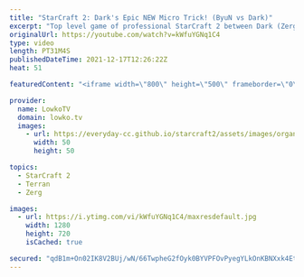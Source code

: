 ```yaml
---
title: "StarCraft 2: Dark's Epic NEW Micro Trick! (ByuN vs Dark)"
excerpt: "Top level game of professional StarCraft 2 between Dark (Zerg) and ByuN (Terran). In this match Dark showcases a new micro trick that he has been working on.  Maru vs Reynor: https://youtu.be/dnRMCwdGUVM Dark vs Cure: https://youtu.be/HLMd5CcpIz0  Support my work on Patreon: http://www.patreon.com/lowkotv"
originalUrl: https://youtube.com/watch?v=kWfuYGNq1C4
type: video
length: PT31M4S
publishedDateTime: 2021-12-17T12:26:22Z
heat: 51

featuredContent: "<iframe width=\"800\" height=\"500\" frameborder=\"0\" src=\"https://www.youtube.com/embed/kWfuYGNq1C4\" allow=\"accelerometer; autoplay; encrypted-media; gyroscope; picture-in-picture\" allowfullscreen></iframe>"

provider:
  name: LowkoTV
  domain: lowko.tv
  images:
    - url: https://everyday-cc.github.io/starcraft2/assets/images/organizations/lowko.tv-50x50.jpg
      width: 50
      height: 50

topics:
  - StarCraft 2
  - Terran
  - Zerg

images:
  - url: https://i.ytimg.com/vi/kWfuYGNq1C4/maxresdefault.jpg
    width: 1280
    height: 720
    isCached: true

secured: "qdB1m+On02IK8V2BUj/wN/66TwpheG2fOyk0BYVPFOvPyegYLkOnKBNXxk4EtQe43nffwDJP/yRJ3kCZQjjpZZwHFxpPYiIXJhYSBt9xv+bqHTGxSF1Ka+915XpNz9mrbMptV+hkIV0/VDw4oNiYJcB+tHxhTWkOopBqaMoGVgBIunhDXBRitB/EPFgPlkA8LDJhOnJeUEshzCmiDOYLK3KppApcsMy/Duj21X9sj+ZsvKjnqUSvZvy0DRubIvrvJGw59481g9QDZ77UA0foWmExSCnteTy7O1XWNBI07wZ0eUCJV0BajT6ngxORVqtA9cNflLJhMoKGml9Fs/kje4Mj3sKxgTfohte+/mRFQFfIM1DVJXfq4nwyosrrWAOCJGikXKrcS4ivquNk426cwkUNZk+8JnI8EnthZTR/pq0=;CSmHAfMwHqnPeCLQsEbsnA=="
---
```


